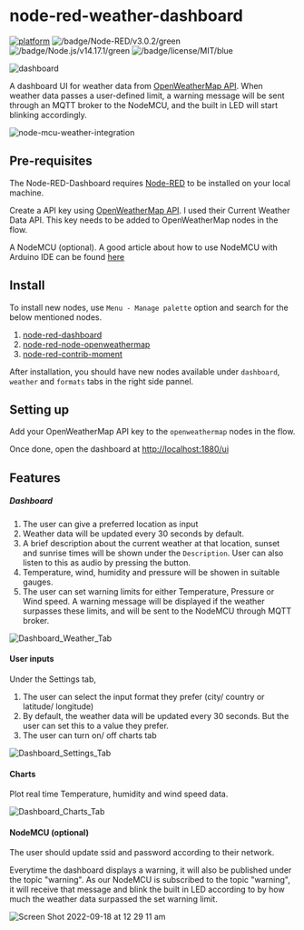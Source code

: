 # node-red-weather-dashboard

[![platform](https://img.shields.io/badge/platform-Node--RED-red)](https://nodered.org)
![/badge/Node-RED/v3.0.2/green](https://badgen.net/badge/Node-RED/v3.0.2/green)
![/badge/Node.js/v14.17.1/green](https://badgen.net/badge/Node.js/v14.17.1/green)
![/badge/license/MIT/blue](https://badgen.net/badge/license/MIT/blue)

![dashboard](https://user-images.githubusercontent.com/57269629/192213442-50a75a3b-04b6-4a44-a801-4a13db44576b.png)

A dashboard UI for weather data from [OpenWeatherMap API](https://openweathermap.org/api). When weather data passes a user-defined limit, a warning message will be sent through an MQTT broker to the NodeMCU, and the built in LED will start blinking accordingly.

![node-mcu-weather-integration](https://user-images.githubusercontent.com/57269629/192211750-eaee3705-ba25-4cf5-b803-1e61ca2fae7f.jpg)

## Pre-requisites

The Node-RED-Dashboard requires [Node-RED](https://nodered.org) to be installed on your local machine.

Create a API key using [OpenWeatherMap API](https://openweathermap.org/api). I used their Current Weather Data API. This key needs to be added to OpenWeatherMap nodes in the flow.

A NodeMCU (optional). A good article about how to use NodeMCU with Arduino IDE can be found [here](https://create.arduino.cc/projecthub/electropeak/getting-started-w-nodemcu-esp8266-on-arduino-ide-28184f)

## Install

To install new nodes, use `Menu - Manage palette` option and search for the below mentioned nodes.
1. [node-red-dashboard](https://flows.nodered.org/node/node-red-dashboard)
2. [node-red-node-openweathermap](https://flows.nodered.org/node/node-red-node-openweathermap)
3. [node-red-contrib-moment](https://flows.nodered.org/node/node-red-contrib-moment)

After installation, you should have new nodes available under `dashboard`, `weather` and `formats` tabs in the right side pannel. 

## Setting up

Add your OpenWeatherMap API key to the `openweathermap` nodes in the flow.

Once done, open the dashboard at <http://localhost:1880/ui> 

## Features

##### Dashboard

1. The user can give a preferred location as input
2. Weather data will be updated every 30 seconds by default.
3. A brief description about the current weather at that location, sunset and sunrise times will be shown under the `Description`. User can also listen to this as audio by pressing the button.
4. Temperature, wind, humidity and pressure will be showen in suitable gauges.
5. The user can set warning limits for either Temperature, Pressure or Wind speed. A warning message will be displayed if the weather surpasses these limits, and will be sent to the NodeMCU through MQTT broker. 

![Dashboard_Weather_Tab](https://user-images.githubusercontent.com/57269629/192207403-2b83761c-18fc-4817-9d2e-1dce0985c4f0.png)

#### User inputs

Under the Settings tab, 
1. The user can select the input format they prefer (city/ country or latitude/ longitude)
2. By default, the weather data will be updated every 30 seconds. But the user can set this to a value they prefer.
3. The user can turn on/ off charts tab

![Dashboard_Settings_Tab](https://user-images.githubusercontent.com/57269629/192212440-77689ad6-f310-479d-a6a3-06229a35540b.png)

#### Charts

Plot real time Temperature, humidity and wind speed data. 

![Dashboard_Charts_Tab](https://user-images.githubusercontent.com/57269629/192213612-2c9c1d9d-7add-4613-a19a-da0a3e225cff.png)

#### NodeMCU (optional)

The user should update ssid and password according to their network. 

Everytime the dashboard displays a warning, it will also be published under the topic "warning". As our NodeMCU is subscribed to the topic "warning", it will receive that message and blink the built in LED according to by how much the weather data surpassed the set warning limit. 

![Screen Shot 2022-09-18 at 12 29 11 am](https://user-images.githubusercontent.com/57269629/192217103-e7642da2-6cce-47db-998e-29c31798cb43.png)


